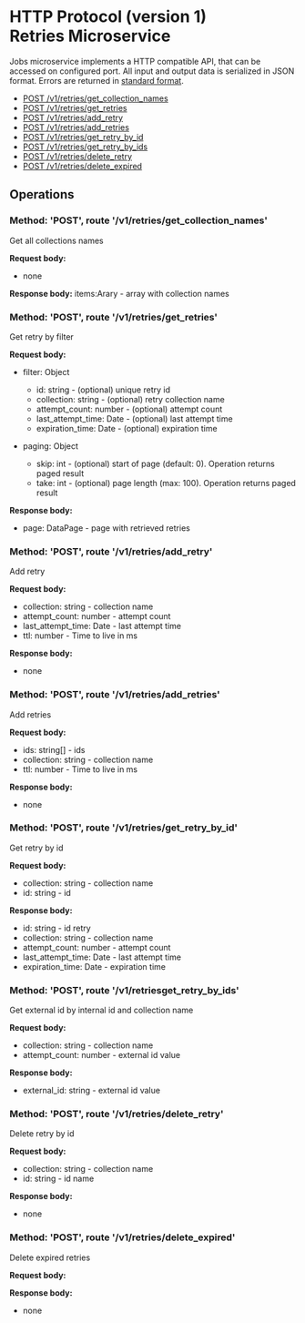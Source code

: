 # HTTP Protocol (version 1) <br/> Retries Microservice

Jobs microservice implements a HTTP compatible API, that can be accessed on configured port.
All input and output data is serialized in JSON format. Errors are returned in [standard format]().

* [POST /v1/retries/get_collection_names](#operation1)
* [POST /v1/retries/get_retries](#operation2)
* [POST /v1/retries/add_retry](#operation3)
* [POST /v1/retries/add_retries](#operation4)
* [POST /v1/retries/get_retry_by_id](#operation5)
* [POST /v1/retries/get_retry_by_ids](#operation6)
* [POST /v1/retries/delete_retry](#operation7)
* [POST /v1/retries/delete_expired](#operation8)

## Operations

### <a name="operation1"></a> Method: 'POST', route '/v1/retries/get_collection_names'

Get all collections names

**Request body:** 
- none

**Response body:**
items:Arary<string> - array with collection names

### <a name="operation2"></a> Method: 'POST', route '/v1/retries/get_retries'

Get retry by filter

**Request body:** 
- filter: Object
    - id: string - (optional) unique retry id
    - collection: string - (optional) retry collection name
    - attempt_count: number - (optional) attempt count
    - last_attempt_time: Date - (optional) last attempt time
    - expiration_time: Date - (optional) expiration time
    
- paging: Object
  - skip: int - (optional) start of page (default: 0). Operation returns paged result
  - take: int - (optional) page length (max: 100). Operation returns paged result

**Response body:**
- page: DataPage<RetryV1> - page with retrieved retries

### <a name="operation3"></a> Method: 'POST', route '/v1/retries/add_retry'

Add retry

**Request body:**
- collection: string - collection name
- attempt_count: number - attempt count
- last_attempt_time: Date - last attempt time
- ttl: number -  Time to live in ms

**Response body:**
- none

### <a name="operation4"></a> Method: 'POST', route '/v1/retries/add_retries'

Add retries

**Request body:**
- ids: string[] - ids
- collection: string - collection name
- ttl: number -  Time to live in ms

**Response body:**
- none

### <a name="operation5"></a> Method: 'POST', route '/v1/retries/get_retry_by_id'

Get retry by id

**Request body:**
- collection: string - collection name
- id: string - id

**Response body:**
- id: string - id retry
- collection: string - collection name
- attempt_count: number - attempt count
- last_attempt_time: Date - last attempt time
- expiration_time: Date -  expiration time

### <a name="operation6"></a> Method: 'POST', route '/v1/retriesget_retry_by_ids'

Get external id by internal id and collection name

**Request body:**
- collection: string - collection name
- attempt_count: number - external id value

**Response body:**
- external_id: string - external id value

### <a name="operation7"></a> Method: 'POST', route '/v1/retries/delete_retry'

 Delete retry by id 

**Request body:**
- collection: string - collection name
- id: string - id name

**Response body:**
- none

### <a name="operation8"></a> Method: 'POST', route '/v1/retries/delete_expired'

 Delete expired retries

**Request body:**

**Response body:**
- none